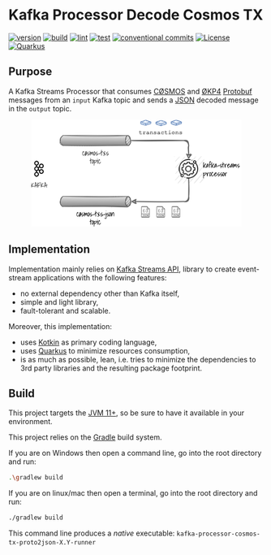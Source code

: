 # Kafka Processor Decode Cosmos TX

[![version](https://img.shields.io/github/v/release/okp4/kafka-processor-cosmos-tx-proto2json)](https://github.com/okp4/kafka-processor-cosmos-tx-proto2json/releases)
[![build](https://github.com/okp4/kafka-processor-cosmos-tx-proto2json/actions/workflows/build.yml/badge.svg)](https://github.com/okp4/kafka-processor-cosmos-tx-proto2json/actions/workflows/build.yml)
[![lint](https://github.com/okp4/kafka-processor-cosmos-tx-proto2json/actions/workflows/lint.yml/badge.svg)](https://github.com/okp4/kafka-processor-cosmos-tx-proto2json/actions/workflows/lint.yml)
[![test](https://github.com/okp4/kafka-processor-cosmos-tx-proto2json/actions/workflows/test.yml/badge.svg)](https://github.com/okp4/kafka-processor-cosmos-tx-proto2json/actions/workflows/test.yml)
[![conventional commits](https://img.shields.io/badge/Conventional%20Commits-1.0.0-yellow.svg)](https://conventionalcommits.org)
[![License](https://img.shields.io/badge/License-BSD_3--Clause-blue.svg)](https://opensource.org/licenses/BSD-3-Clause)
[![Quarkus](https://img.shields.io/badge/Quarkus-1A2C34?logo=quarkus&logoColor=4695EB)](https://quarkus.io)

## Purpose

A Kafka Streams Processor that consumes [CØSMOS](https://github.com/cosmos/cosmos-sdk) and [ØKP4](https://github.com/okp4/okp4d)
[Protobuf](https://developers.google.com/protocol-buffers) messages from an `input` Kafka topic and sends a [JSON](https://www.json.org/json-en.html)
decoded message in the `output` topic.

<p align="center">
  <img src="./docs/overview.png">
</p>

## Implementation

Implementation mainly relies on [Kafka Streams API](https://kafka.apache.org/documentation/streams), library to create
event-stream applications with the following features:

- no external dependency other than Kafka itself,
- simple and light library,
- fault-tolerant and scalable.

Moreover, this implementation:

- uses [Kotkin](https://kotlinlang.org/) as primary coding language,
- uses [Quarkus](https://quarkus.io/) to minimize resources consumption,
- is as much as possible, lean, i.e. tries to minimize the dependencies to 3rd party libraries and the resulting package
  footprint.

## Build

This project targets the [JVM 11+](https://openjdk.java.net/), so be sure to have it available in your environment.

This project relies on the [Gradle](https://gradle.org/) build system.

If you are on Windows then open a command line, go into the root directory and run:

```sh
.\gradlew build
```

If you are on linux/mac then open a terminal, go into the root directory and run:

```sh
./gradlew build
```

This command line produces a _native_ executable: `kafka-processor-cosmos-tx-proto2json-X.Y-runner`
